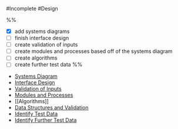 #Incomplete
#Design

%%
- [x] add systems diagrams
- [ ] finish interface design
- [ ] create validation of inputs
- [ ] create modules and processes based off of the systems diagram
- [ ] create algorithms
- [ ] create further test data
%%

- [Systems Diagram](Systems%20Diagram)
- [Interface Design](Interface%20Design)
- [Validation of Inputs](Validation%20of%20Inputs)
- [Modules and Processes](Modules%20and%20Processes)
- [[Algorithms]]
- [Data Structures and Validation](Data%20Structures%20and%20Validation)
- [Identify Test Data](Identify%20Test%20Data)
- [Identify Further Test Data](Identify%20Further%20Test%20Data)













